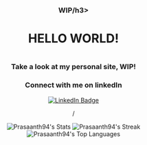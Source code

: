 <div align="center">

<h3>WIP/h3>
  <h1>HELLO WORLD!<h1>
<h3>Take a look at my personal site, WIP!<h3>
  <a href="https://portfolio-f4j0uel2k-prasaanth94s-projects.vercel.app/#"<img src=" https://img.shields.io/badge/%27for%20the%20badge%27%20style-20B2AA?style=for-the-badge alt="Portfolio"/><a></a>
<h3>Connect with me on linkedIn</h3>
<a href="https://linkedin.com/in/m-prasaanth"> <img src="https://img.shields.io/badge/LinkedIn-blue?style=for-the-badge&logo=linkedin&logoColor=white" alt="LinkedIn Badge"/></a>


/<div>

![Prasaanth94's Stats](https://github-readme-stats.vercel.app/api?username=Prasaanth94&theme=vue-dark&show_icons=true&hide_border=true&count_private=true)
![Prasaanth94's Streak](https://github-readme-streak-stats.herokuapp.com/?user=Prasaanth94&theme=vue-dark&hide_border=true)
![Prasaanth94's Top Languages](https://github-readme-stats.vercel.app/api/top-langs/?username=Prasaanth94&theme=vue-dark&show_icons=true&hide_border=true&layout=compact)
